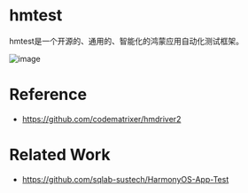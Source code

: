 # hmtest

hmtest是一个开源的、通用的、智能化的鸿蒙应用自动化测试框架。

![image](https://github.com/user-attachments/assets/cf0ac857-a07f-4b09-ab3f-0dc093863544)

# Reference

- https://github.com/codematrixer/hmdriver2

# Related Work

- https://github.com/sqlab-sustech/HarmonyOS-App-Test
